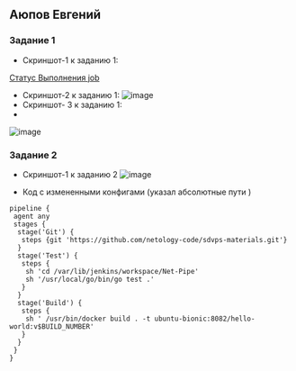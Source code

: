 ## Аюпов Евгений 
### Задание 1
 -   Скриншот-1 к заданию 1: 

[Статус Выполнения job](https://github.com/Ruin392/sdvps-materials/assets/53511812/f2b803e9-60cb-43f8-a2d6-32b8db0aed11)
 -   Скриншот-2 к заданию 1: 
 ![image](https://github.com/Ruin392/sdvps-materials/assets/53511812/0019e959-befb-4fcf-ad13-3c3b5ff4d6fb)
-   Скриншот- 3 к заданию 1:
-   
 ![image](https://github.com/Ruin392/sdvps-materials/assets/53511812/c195c86a-ba7c-4b33-a95a-03255ac57ad0)


### Задание 2
- Скриншот-1 к заданию 2
 ![image](https://github.com/Ruin392/sdvps-materials/assets/53511812/3ce87437-c6f2-4eeb-86cd-2007ea9945a5)

- Код с измененными конфигами (указал абсолютные пути )
```
pipeline {
 agent any
 stages {
  stage('Git') {
   steps {git 'https://github.com/netology-code/sdvps-materials.git'}
  }
  stage('Test') {
   steps {
    sh 'cd /var/lib/jenkins/workspace/Net-Pipe'
    sh '/usr/local/go/bin/go test .'
   }
  }
  stage('Build') {
   steps {
    sh ' /usr/bin/docker build . -t ubuntu-bionic:8082/hello-world:v$BUILD_NUMBER'
   }
  }
 }
}
```

